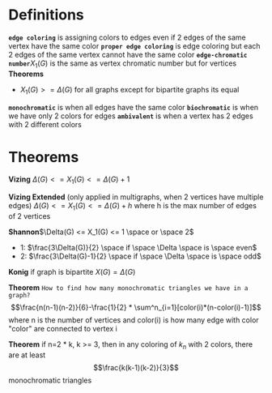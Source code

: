 # Definitions
**`edge coloring`** is assigning colors to edges even if 2 edges of the same vertex have the same color
**`proper edge coloring`** is edge coloring but each 2 edges of the same vertex cannot have the same color
**`edge-chromatic number`**$X_1(G)$ is the same as vertex chromatic number but for vertices
**Theorems**
- $X_1(G) >= \Delta(G)$ for all graphs except for bipartite graphs its equal 

**`monochromatic`** is when all edges have the same color
**`biochromatic`** is when we have only 2 colors for edges
**`ambivalent`** is when a vertex has 2 edges with 2 different colors

# Theorems
**Vizing** $\Delta(G) <= X_1(G) <= \Delta(G)+1$

**Vizing Extended** (only applied in multigraphs, when 2 vertices have multiple edges) $\Delta(G) <= X_1(G) <= \Delta(G)+h$ where h is the max number of  edges of 2 vertices 

**Shannon**$\Delta(G) <= X_1(G) <= 1 \space or \space 2$
- 1: $\frac{3\Delta(G)}{2} \space if \space \Delta \space is \space even$
- 2: $\frac{3\Delta(G)-1}{2} \space if \space \Delta \space is \space odd$

**Konig** if graph is bipartite $X(G) = \Delta(G)$

**Theorem** `How to find how many monochromatic triangles we have in a graph?`
$$\frac{n(n-1)(n-2)}{6}-\frac{1}{2} * \sum^n_{i=1}[color(i)*(n-color(i)-1)]$$
where n is the number of vertices and color(i) is how many edge with color "color" are connected to vertex i

**Theorem** if n=2 * k, k >= 3, then in any coloring of $k_n$ with 2 colors, there are at least
$$\frac{k(k-1)(k-2)}{3}$$
monochromatic triangles